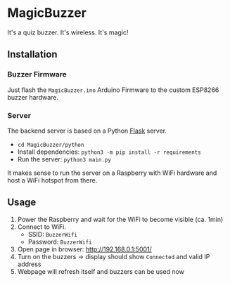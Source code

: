# MagicBuzzer
It's a quiz buzzer. It's wireless. It's magic! 

## Installation
### Buzzer Firmware
Just flash the `MagicBuzzer.ino` Arduino Firmware to the custom ESP8266 buzzer hardware.

### Server
The backend server is based on a Python [Flask](https://flask.palletsprojects.com/en/2.2.x/) server.

- `cd MagicBuzzer/python`
- Install dependencies: `python3 -m pip install -r requirements`
- Run the server: `python3 main.py`

It makes sense to run the server on a Raspberry with WiFi hardware and host a WiFi hotspot from there.

## Usage
1. Power the Raspberry and wait for the WiFi to become visible (ca. 1min)
1. Connect to WiFi.
    - SSID: `BuzzerWifi`
    - Password: `BuzzerWifi`
1. Open page in browser: http://192.168.0.1:5001/
1. Turn on the buzzers -> display should show `Connected` and valid IP address
1. Webpage will refresh itself and buzzers can be used now
